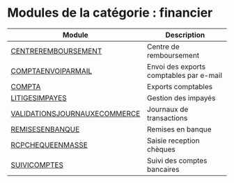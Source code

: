 # Modules de la catégorie : financier

|Module|Description|
|---|---|
|[CENTREREMBOURSEMENT](centreremboursement.md)|Centre de remboursement|
|[COMPTAENVOIPARMAIL](comptaenvoiparmail.md)|Envoi des exports comptables par e-mail|
|[COMPTA](compta.md)|Exports comptables|
|[LITIGESIMPAYES](litigesimpayes.md)|Gestion des impayés|
|[VALIDATIONSJOURNAUXECOMMERCE](validationsjournauxecommerce.md)|Journaux de transactions|
|[REMISESENBANQUE](remisesenbanque.md)|Remises en banque|
|[RCPCHEQUEENMASSE](rcpchequeenmasse.md)|Saisie reception chèques|
|[SUIVICOMPTES](suivicomptes.md)|Suivi des comptes bancaires|
